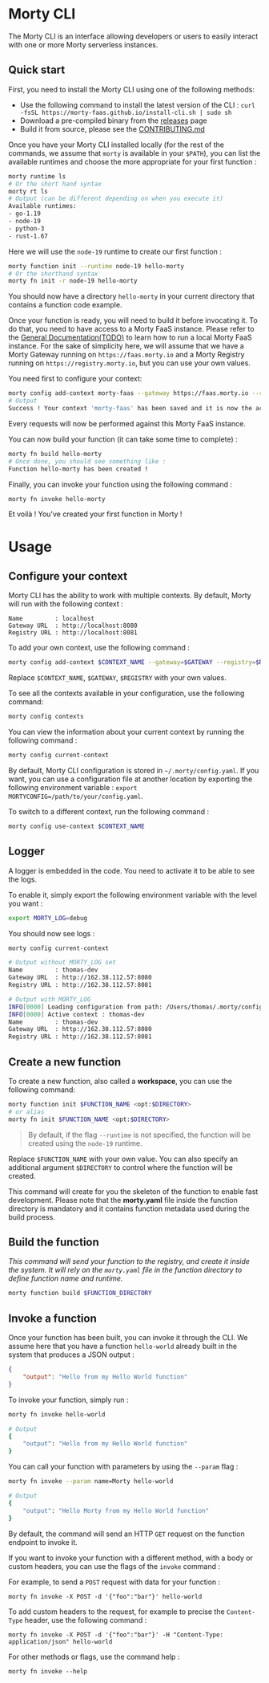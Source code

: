 # Morty CLI

The Morty CLI is an interface allowing developers or users to easily interact with one or more Morty serverless instances.

## Quick start

First, you need to install the Morty CLI using one of the following methods:

- Use the following command to install the latest version of the CLI : 
`curl -fsSL https://morty-faas.github.io/install-cli.sh | sudo sh`
- Download a pre-compiled binary from the [releases](https://github.com/morty-faas/cli/releases) page
- Build it from source, please see the [CONTRIBUTING.md](./CONTRIBUTING.md#compile-from-source)

Once you have your Morty CLI installed locally (for the rest of the commands, we assume that `morty` is available in your `$PATH`), you can list the available runtimes and choose the more appropriate for your first function : 

```bash
morty runtime ls
# Or the short hand syntax
morty rt ls
# Output (can be different depending on when you execute it)
Available runtimes:
- go-1.19
- node-19
- python-3
- rust-1.67
```

Here we will use the `node-19` runtime to create our first function : 

```bash
morty function init --runtime node-19 hello-morty
# Or the shorthand syntax
morty fn init -r node-19 hello-morty
```

You should now have a directory `hello-morty` in your current directory that contains a function code example. 

Once your function is ready, you will need to build it before invocating it. To do that, you need to have access to a Morty FaaS instance. Please refer to the [General Documentation(TODO)](#) to learn how to run a local Morty FaaS instance. For the sake of simplicity here, we will assume that we have a Morty Gateway running on `https://faas.morty.io` and a Morty Registry running on `https://registry.morty.io`, but you can use your own values.

You need first to configure your context: 

```bash
morty config add-context morty-faas --gateway https://faas.morty.io --registry https://registry.morty.io
# Output
Success ! Your context 'morty-faas' has been saved and it is now the active context.
```

Every requests will now be performed against this Morty FaaS instance.

You can now build your function (it can take some time to complete) :

```bash
morty fn build hello-morty
# Once done, you should see something like : 
Function hello-morty has been created !
```

Finally, you can invoke your function using the following command : 
```bash
morty fn invoke hello-morty
```

Et voilà ! You've created your first function in Morty !

# Usage

## Configure your context

Morty CLI has the ability to work with multiple contexts. By default, Morty will run with the following context :

```
Name         : localhost
Gateway URL  : http://localhost:8080
Registry URL : http://localhost:8081
```

To add your own context, use the following command :

```bash
morty config add-context $CONTEXT_NAME --gateway=$GATEWAY --registry=$REGISTRY
```

Replace `$CONTEXT_NAME`, `$GATEWAY`, `$REGISTRY` with your own values.

To see all the contexts available in your configuration, use the following command:

```bash
morty config contexts
```

You can view the information about your current context by running the following command :

```bash
morty config current-context
```

By default, Morty CLI configuration is stored in `~/.morty/config.yaml`. If you want, you can use a configuration file at another location by exporting the following environment variable : `export MORTYCONFIG=/path/to/your/config.yaml`.

To switch to a different context, run the following command :

```bash
morty config use-context $CONTEXT_NAME
```

## Logger

A logger is embedded in the code. You need to activate it to be able to see the logs.

To enable it, simply export the following environment variable with the level you want :

```bash
export MORTY_LOG=debug
```

You should now see logs :

```bash
morty config current-context

# Output without MORTY_LOG set
Name         : thomas-dev
Gateway URL  : http://162.38.112.57:8080
Registry URL : http://162.38.112.57:8081

# Output with MORTY_LOG
INFO[0000] Loading configuration from path: /Users/thomas/.morty/config.yaml
INFO[0000] Active context : thomas-dev
Name         : thomas-dev
Gateway URL  : http://162.38.112.57:8080
Registry URL : http://162.38.112.57:8081
```

## Create a new function

To create a new function, also called a **workspace**, you can use the following command:

```bash
morty function init $FUNCTION_NAME <opt:$DIRECTORY>
# or alias
morty fn init $FUNCTION_NAME <opt:$DIRECTORY>
```

> By default, if the flag `--runtime` is not specified, the function will be created using the `node-19` runtime.

Replace `$FUNCTION_NAME` with your own value. You can also specify an additional argument `$DIRECTORY` to control where the function will be created.

This command will create for you the skeleton of the function to enable fast development. Please note that the **morty.yaml** file inside the function directory is mandatory and it contains function metadata used during the build process.

## Build the function

_This command will send your function to the registry, and create it inside the system. It will rely on the `morty.yaml` file in the function directory to define function name and runtime._

```bash
morty function build $FUNCTION_DIRECTORY
```

## Invoke a function

Once your function has been built, you can invoke it through the CLI. We assume here that you have a function `hello-world` already built in the system that produces a JSON output :
```json
{
    "output": "Hello from my Hello World function"
}
```

To invoke your function, simply run : 

```bash
morty fn invoke hello-world

# Output
{
    "output": "Hello from my Hello World function"
}
```

You can call your function with parameters by using the `--param` flag : 

```bash
morty fn invoke --param name=Morty hello-world

# Output
{
    "output": "Hello Morty from my Hello World function"
}
```

By default, the command will send an HTTP `GET` request on the function endpoint to invoke it.

If you want to invoke your function with a different method, with a body or custom headers, you can use the flags of the `invoke` command :

For example, to send a `POST` request with data for your function : 

```
morty fn invoke -X POST -d '{"foo":"bar"}' hello-world
```

To add custom headers to the request, for example to precise the `Content-Type` header, use the following command : 

```
morty fn invoke -X POST -d '{"foo":"bar"}' -H "Content-Type: application/json" hello-world
```

For other methods or flags, use the command help : 

```
morty fn invoke --help
```

